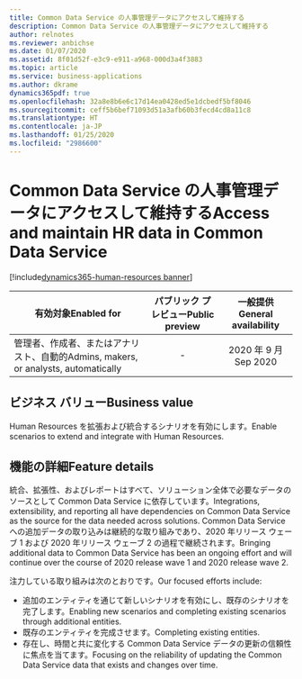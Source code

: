 ```yaml
---
title: Common Data Service の人事管理データにアクセスして維持する
description: Common Data Service の人事管理データにアクセスして維持する
author: relnotes
ms.reviewer: anbichse
ms.date: 01/07/2020
ms.assetid: 8f01d52f-e3c9-e911-a968-000d3a4f3883
ms.topic: article
ms.service: business-applications
ms.author: dkrame
dynamics365pdf: true
ms.openlocfilehash: 32a8e8b6e6c17d14ea0428ed5e1dcbedf5bf8046
ms.sourcegitcommit: ceff5b6bef71093d51a3afb60b3fecd4cd8a11c8
ms.translationtype: HT
ms.contentlocale: ja-JP
ms.lasthandoff: 01/25/2020
ms.locfileid: "2986600"
---
```

# <a name="access-and-maintain-hr-data-in-common-data-service"></a><span data-ttu-id="cdefc-103">Common Data Service の人事管理データにアクセスして維持する</span><span class="sxs-lookup"><span data-stu-id="cdefc-103">Access and maintain HR data in Common Data Service</span></span>
[!include[dynamics365-human-resources banner](../includes/dynamics365-human-resources.md)]

| <span data-ttu-id="cdefc-104">有効対象</span><span class="sxs-lookup"><span data-stu-id="cdefc-104">Enabled for</span></span>    |  <span data-ttu-id="cdefc-105">パブリック プレビュー</span><span class="sxs-lookup"><span data-stu-id="cdefc-105">Public preview</span></span> | <span data-ttu-id="cdefc-106">一般提供</span><span class="sxs-lookup"><span data-stu-id="cdefc-106">General availability</span></span> | 
| ---------- | :----------: |:----------: |
|<span data-ttu-id="cdefc-107">管理者、作成者、またはアナリスト、自動的</span><span class="sxs-lookup"><span data-stu-id="cdefc-107">Admins, makers, or analysts, automatically</span></span>|-| <span data-ttu-id="cdefc-108">2020 年 9 月</span><span class="sxs-lookup"><span data-stu-id="cdefc-108">Sep 2020</span></span>|


## <a name="business-value"></a><span data-ttu-id="cdefc-109">ビジネス バリュー</span><span class="sxs-lookup"><span data-stu-id="cdefc-109">Business value</span></span>
<!-- bv start -->
<span data-ttu-id="cdefc-110">Human Resources を拡張および統合するシナリオを有効にします。</span><span class="sxs-lookup"><span data-stu-id="cdefc-110">Enable scenarios to extend and integrate with Human Resources.</span></span>
<!-- bv end -->



## <a name="feature-details"></a><span data-ttu-id="cdefc-111">機能の詳細</span><span class="sxs-lookup"><span data-stu-id="cdefc-111">Feature details</span></span>
<!--feature detail start -->
<span data-ttu-id="cdefc-112">統合、拡張性、およびレポートはすべて、ソリューション全体で必要なデータのソースとして Common Data Service に依存しています。</span><span class="sxs-lookup"><span data-stu-id="cdefc-112">Integrations, extensibility, and reporting all have dependencies on Common Data Service as the source for the data needed across solutions.</span></span> <span data-ttu-id="cdefc-113">Common Data Service への追加データの取り込みは継続的な取り組みであり、2020 年リリース ウェーブ 1 および 2020 年リリース ウェーブ 2 の過程で継続されます。</span><span class="sxs-lookup"><span data-stu-id="cdefc-113">Bringing additional data to Common Data Service has been an ongoing effort and will continue over the course of 2020 release wave 1 and 2020 release wave 2.</span></span> 

<span data-ttu-id="cdefc-114">注力している取り組みは次のとおりです。</span><span class="sxs-lookup"><span data-stu-id="cdefc-114">Our focused efforts include:</span></span>

- <span data-ttu-id="cdefc-115">追加のエンティティを通じて新しいシナリオを有効にし、既存のシナリオを完了します。</span><span class="sxs-lookup"><span data-stu-id="cdefc-115">Enabling new scenarios and completing existing scenarios through additional entities.</span></span>
- <span data-ttu-id="cdefc-116">既存のエンティティを完成させます。</span><span class="sxs-lookup"><span data-stu-id="cdefc-116">Completing existing entities.</span></span>
- <span data-ttu-id="cdefc-117">存在し、時間と共に変化する Common Data Service データの更新の信頼性に焦点を当てます。</span><span class="sxs-lookup"><span data-stu-id="cdefc-117">Focusing on the reliability of updating the Common Data Service data that exists and changes over time.</span></span>
<!--feature detail end -->









